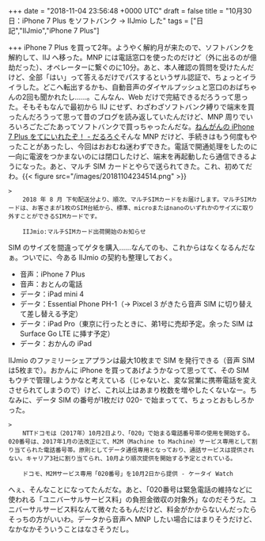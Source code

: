 
+++
date = "2018-11-04 23:56:48 +0000 UTC"
draft = false
title = "10月30日：iPhone 7 Plus をソフトバンク → IIJmio した"
tags = ["日記","IIJmio","iPhone 7 Plus"]

+++
iPhone 7 Plus を買って2年。ようやく解約月が来たので、ソフトバンクを解約して、IIJ へ移った。MNP には電話窓口を使ったのだけど（外に出るのが億劫だった）、オペレーターに繋ぐのに10分。あと、本人確認の質問を受けたんだけど、全部「はい」って答えるだけでパスするというザル認証で、ちょっとイライラした。どこへ転出するかも、自動音声のダイヤルプッシュと窓口のおばちゃんの2回も聞かれたし……。こんなん、Web だけで完結できるだろうって思った。そもそもなんで最初から IIJ にせず、わざわざソフトバンク縛りで端末を買ったんだろうって思って昔のブログを読み返していたんだけど、MNP 周りでいろいろごたごたあってソフトバンクで買っちゃったんだな。[ねんがんの iPhone 7 Plus をてにいれたぞ！ - だるろぐ](https://blog.daruyanagi.jp/entry/2016/10/21/181102)そんな MNP だけど、手続きはもう何度もやったことがあったし、今回はおおむね迷わずできた。電話で開通処理をしたのに一向に電波をつかまないのには閉口したけど、端末を再起動したら通信できるようになった。あと、マルチ SIM カードとやらで送られてきた。これ、初めてだわ。{{< figure src="/images/20181104234514.png"  >}}<br/>


    >
        2018 年 8 月 下旬配送分より、順次、マルチSIMカードをお届けします。マルチSIMカードは、お客さまが1枚のSIM台紙から、標準、microまたはnanoのいずれかのサイズに取り外すことができるSIMカードです。

        IIJmio:マルチSIMカード出荷開始のお知らせ
    
SIM のサイズを間違ってゲタを購入……なんてのも、これからはなくなるんだなぁ。ついでに、今ある IIJmio の契約も整理しておく。

<ul>
<li>音声：iPhone 7 Plus </li>
<li>音声：おとんの電話 </li>
<li>データ：iPad mini 4</li>
<li>データ：Essential Phone PH-1（→ Pixcel 3 がきたら音声 SIM に切り替えて差し替える予定）</li>
<li>データ：iPad Pro（東京に行ったときに、弟1号に売却予定。余った SIM は Surface Go LTE に挿す予定）</li>
<li>データ：おかんの iPad</li>
</ul>IIJmio のファミリーシェアプランは最大10枚まで SIM を発行できる（音声 SIM は5枚まで）。おかんに iPhone を買ってあげようかなって思ってて、その SIM もウチで管理しようかなと考えている（じゃないと、変な営業に携帯電話を変えさせられてしまうので）けど、これ以上はあまり枚数を増やしたくないなー。ちなみに、データ SIM の番号が1枚だけ 020- で始まってて、ちょっとおもしろかった。

    >
        NTTドコモは（2017年）10月2日より、「020」で始まる電話番号帯の使用を開始する。020番号は、2017年1月の法改正にて、M2M（Machine to Machine）サービス専用として割り当てられた電話番号帯。原則としてデータ通信専用となっており、通話サービスは提供されない。キャリア3社に割り当てられ、10月より順次提供を開始する予定とされている。

        ドコモ、M2Mサービス専用「020番号」を10月2日から提供 - ケータイ Watch
    
へぇ、そんなことになってたんだな。あと、「020番号は緊急電話の維持などに使われる「ユニバーサルサービス料」の負担金徴収の対象外」なのだそうだ。ユニバーサルサービス料なんて微々たるもんだけど、料金がかからないんだったらそっちの方がいいわ。データから音声へ MNP したい場合にはまりそうだけど、なかなかそういうことはなさそうだし。


